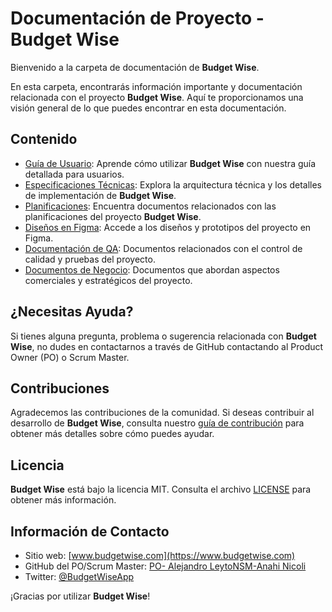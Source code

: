 # Documentación de Proyecto - Budget Wise

Bienvenido a la carpeta de documentación de **Budget Wise**.

En esta carpeta, encontrarás información importante y documentación relacionada con el proyecto **Budget Wise**. Aquí te proporcionamos una visión general de lo que puedes encontrar en esta documentación.

## Contenido

- [Guía de Usuario](user-guide.md): Aprende cómo utilizar **Budget Wise** con nuestra guía detallada para usuarios.
- [Especificaciones Técnicas](technical-specs.md): Explora la arquitectura técnica y los detalles de implementación de **Budget Wise**.
- [Planificaciones](planning-docs): Encuentra documentos relacionados con las planificaciones del proyecto **Budget Wise**.
- [Diseños en Figma](figma-designs): Accede a los diseños y prototipos del proyecto en Figma.
- [Documentación de QA](qa-docs): Documentos relacionados con el control de calidad y pruebas del proyecto.
- [Documentos de Negocio](business-docs): Documentos que abordan aspectos comerciales y estratégicos del proyecto.

## ¿Necesitas Ayuda?

Si tienes alguna pregunta, problema o sugerencia relacionada con **Budget Wise**, no dudes en contactarnos a través de GitHub contactando al Product Owner (PO) o Scrum Master.

## Contribuciones

Agradecemos las contribuciones de la comunidad. Si deseas contribuir al desarrollo de **Budget Wise**, consulta nuestro [guía de contribución](contribution-guide.md) para obtener más detalles sobre cómo puedes ayudar.

## Licencia

**Budget Wise** está bajo la licencia MIT. Consulta el archivo [LICENSE](https://github.com/AnahiNicoli/AppMobile-TSDWAD-2022/blob/main/LICENSE) para obtener más información.

## Información de Contacto

- Sitio web: [www.budgetwise.com](https://www.budgetwise.com)
- GitHub del PO/Scrum Master: [PO- Alejandro LeytoN](https://github.com/leytonale)[SM-Anahi Nicoli](https://github.com/AnahiNicoli)
- Twitter: [@BudgetWiseApp](https://twitter.com/BudgetWiseApp)

¡Gracias por utilizar **Budget Wise**!
